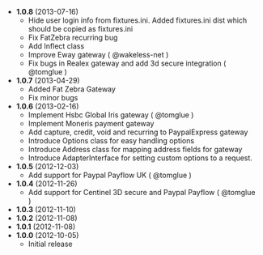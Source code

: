 * __1.0.8__ (2013-07-16)
  * Hide user login info from fixtures.ini. Added fixtures.ini dist which should be copied as fixtures.ini
  * Fix FatZebra recurring bug
  * Add Inflect class
  * Improve Eway gateway ( @wakeless-net )
  * Fix bugs in Realex gateway and add 3d secure integration ( @tomglue )
* __1.0.7__ (2013-04-29)
  * Added Fat Zebra Gateway
  * Fix minor bugs
* __1.0.6__ (2013-02-16)
  * Implement Hsbc Global Iris gateway ( @tomglue )
  * Implement Moneris payment gateway
  * Add capture, credit, void and recurring to PaypalExpress gateway
  * Introduce Options class for easy handling options
  * Introduce Address class for mapping address fields for gateway
  * Introduce AdapterInterface for setting custom options to a request.
* __1.0.5__ (2012-12-03)
  * Add support for Paypal Payflow UK ( @tomglue )
* __1.0.4__ (2012-11-26)
  * Add support for Centinel 3D secure and Paypal Payflow ( @tomglue )
* __1.0.3__ (2012-11-10)
* __1.0.2__ (2012-11-08)
* __1.0.1__ (2012-11-08)
* __1.0.0__ (2012-10-05)
  * Initial release
